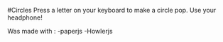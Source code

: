 #Circles
Press a letter on your keyboard to make a circle pop.
Use your headphone!

Was made with :
-paperjs
-Howlerjs

